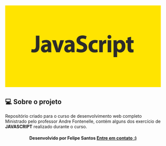 <p  align="center">
<img  src="./image/JavaScript3.jpg"  alt="javascript"  />
</p>


## 💻 Sobre o projeto
Repositório criado para o curso de desenvolvimento web completo Ministrado pelo professor Andre Fontenelle, contém alguns dos exercício de **JAVASCRIPT** realizado durante o curso.
  


<h4  align=center>Desenvolvido por Felipe Santos <a  href="https://www.linkedin.com/in/luis-felipe-santos-silva-5623a8197/">  <strong>Entre em contato</strong> :)</a></a></h4>
